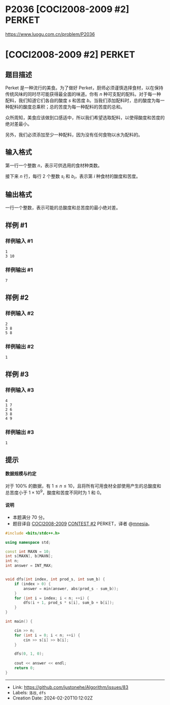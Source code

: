 # P2036 [COCI2008-2009 #2] PERKET

https://www.luogu.com.cn/problem/P2036
# [COCI2008-2009 #2] PERKET

## 题目描述

Perket 是一种流行的美食。为了做好 Perket，厨师必须谨慎选择食材，以在保持传统风味的同时尽可能获得最全面的味道。你有 $n$ 种可支配的配料。对于每一种配料，我们知道它们各自的酸度 $s$ 和苦度 $b$。当我们添加配料时，总的酸度为每一种配料的酸度总乘积；总的苦度为每一种配料的苦度的总和。

众所周知，美食应该做到口感适中，所以我们希望选取配料，以使得酸度和苦度的绝对差最小。

另外，我们必须添加至少一种配料，因为没有任何食物以水为配料的。

## 输入格式

第一行一个整数 $n$，表示可供选用的食材种类数。

接下来 $n$ 行，每行 $2$ 个整数 $s_i$ 和 $b_i$，表示第 $i$ 种食材的酸度和苦度。

## 输出格式

一行一个整数，表示可能的总酸度和总苦度的最小绝对差。

## 样例 #1

### 样例输入 #1

```
1
3 10
```

### 样例输出 #1

```
7
```

## 样例 #2

### 样例输入 #2

```
2
3 8
5 8
```

### 样例输出 #2

```
1
```

## 样例 #3

### 样例输入 #3

```
4
1 7
2 6
3 8
4 9
```

### 样例输出 #3

```
1
```

## 提示

#### 数据规模与约定
对于 $100\%$ 的数据，有 $1 \leq n \leq 10$，且将所有可用食材全部使用产生的总酸度和总苦度小于 $1 \times 10^9$，酸度和苦度不同时为 $1$ 和 $0$。
#### 说明
- 本题满分 $70$ 分。
- 题目译自 [COCI2008-2009](https://hsin.hr/coci/archive/2008_2009/) [CONTEST #2](https://hsin.hr/coci/archive/2008_2009/contest2_tasks.pdf) PERKET，译者 @[mnesia](https://www.luogu.com.cn/user/115711)。
```cpp
#include <bits/stdc++.h>

using namespace std;

const int MAXN = 10;
int s[MAXN], b[MAXN];
int n;
int answer = INT_MAX;


void dfs(int index, int prod_s, int sum_b) {
    if (index > 0) {
        answer = min(answer, abs(prod_s - sum_b));
    }
    for (int i = index; i < n; ++i) {
        dfs(i + 1, prod_s * s[i], sum_b + b[i]);
    }
}

int main() {

    cin >> n;
    for (int i = 0; i < n; ++i) {
        cin >> s[i] >> b[i];
    }

    dfs(0, 1, 0);
   
    cout << answer << endl;
    return 0;
}
```

---

* Link: https://github.com/justonehe/Algorithm/issues/83
* Labels: `洛谷`, `dfs`
* Creation Date: 2024-02-20T10:12:02Z
